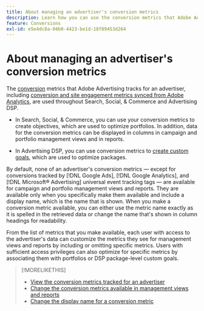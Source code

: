 ```yaml
---
title: About managing an advertiser's conversion metrics
description: Learn how you can use the conversion metrics that Adobe Advertising tracks for an advertiser.
feature: Conversions
exl-id: e5e4dc8a-04b0-4423-be1d-18f89453d264
---
```

# About managing an advertiser's conversion metrics

The [conversion](/help/search-social-commerce/glossary.md#c-d) metrics that Adobe Advertising tracks for an advertiser, including [conversion and site engagement metrics synced from Adobe Analytics](/help/integrations/analytics/analytics-data-in-advertising.md), are used throughout Search, Social, & Commerce and Advertising DSP.

* In Search, Social, & Commerce, you can use your conversion metrics to create objectives, which are used to optimize portfolios. In addition, data for the conversion metrics can be displayed in columns in campaign and portfolio management views and in reports.

* In Advertising DSP, you can use conversion metrics to [create custom goals](/help/dsp/optimization/custom-goal-create.md), which are used to optimize packages.

By default, none of an advertiser's conversion metrics &mdash; except for conversions tracked by [!DNL Google Ads], [!DNL Google Analytics], and [!DNL Microsoft® Advertising] universal event tracking tags &mdash; are available for campaign and portfolio management views and reports. They are available only when you specifically make them available and include a display name, which is the name that is shown. When you make a conversion metric available, you can either use the metric name exactly as it is spelled in the retrieved data or change the name that's shown in column headings for readability.

From the list of metrics that you make available, each user with access to the advertiser's data can customize the metrics they see for management views and reports by including or omitting specific metrics. Users with sufficient access privileges can also optimize for specific metrics by associating them with portfolios or DSP package-level custom goals.

>[!MORELIKETHIS]
>
>* [View the conversion metrics tracked for an advertiser](conversion-metric-view-tracked.md)
>* [Change the conversion metrics available in management views and reports](conversion-metric-edit-available.md)
>* [Change the display name for a conversion metric](conversion-metric-edit-display-name.md)
